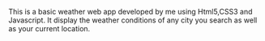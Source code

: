 This is a basic weather web app developed by me using Html5,CSS3 and Javascript. It display the weather conditions of any city you search as well as your current location.
